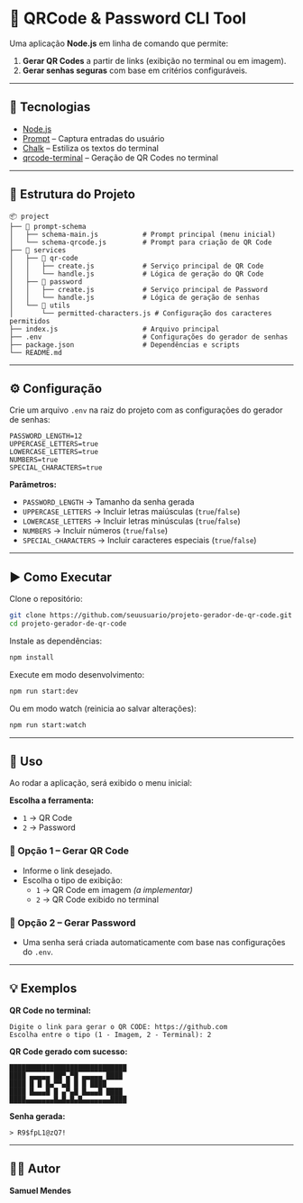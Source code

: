 # 🔧 QRCode & Password CLI Tool

Uma aplicação **Node.js** em linha de comando que permite:

1. **Gerar QR Codes** a partir de links (exibição no terminal ou em imagem).
2. **Gerar senhas seguras** com base em critérios configuráveis.

---

## 🚀 Tecnologias

- [Node.js](https://nodejs.org/)
- [Prompt](https://www.npmjs.com/package/prompt) – Captura entradas do usuário
- [Chalk](https://www.npmjs.com/package/chalk) – Estiliza os textos do terminal
- [qrcode-terminal](https://www.npmjs.com/package/qrcode-terminal) – Geração de QR Codes no terminal

---

## 📂 Estrutura do Projeto

```
📦 project
├── 📂 prompt-schema
│   ├── schema-main.js           # Prompt principal (menu inicial)
│   └── schema-qrcode.js         # Prompt para criação de QR Code
├── 📂 services
│   ├── 📂 qr-code
│   │   ├── create.js            # Serviço principal de QR Code
│   │   └── handle.js            # Lógica de geração do QR Code
│   ├── 📂 password
│   │   ├── create.js            # Serviço principal de Password
│   │   └── handle.js            # Lógica de geração de senhas
│   └── 📂 utils
│       └── permitted-characters.js # Configuração dos caracteres permitidos
├── index.js                     # Arquivo principal
├── .env                         # Configurações do gerador de senhas
├── package.json                 # Dependências e scripts
└── README.md
```

---

## ⚙️ Configuração

Crie um arquivo `.env` na raiz do projeto com as configurações do gerador de senhas:

```env
PASSWORD_LENGTH=12
UPPERCASE_LETTERS=true
LOWERCASE_LETTERS=true
NUMBERS=true
SPECIAL_CHARACTERS=true
```

**Parâmetros:**

- `PASSWORD_LENGTH` → Tamanho da senha gerada
- `UPPERCASE_LETTERS` → Incluir letras maiúsculas (`true`/`false`)
- `LOWERCASE_LETTERS` → Incluir letras minúsculas (`true`/`false`)
- `NUMBERS` → Incluir números (`true`/`false`)
- `SPECIAL_CHARACTERS` → Incluir caracteres especiais (`true`/`false`)

---

## ▶️ Como Executar

Clone o repositório:

```bash
git clone https://github.com/seuusuario/projeto-gerador-de-qr-code.git
cd projeto-gerador-de-qr-code
```

Instale as dependências:

```bash
npm install
```

Execute em modo desenvolvimento:

```bash
npm run start:dev
```

Ou em modo watch (reinicia ao salvar alterações):

```bash
npm run start:watch
```

---

## 📌 Uso

Ao rodar a aplicação, será exibido o menu inicial:

**Escolha a ferramenta:**

- `1` → QR Code
- `2` → Password

### 🔹 Opção 1 – Gerar QR Code

- Informe o link desejado.
- Escolha o tipo de exibição:
  - `1` → QR Code em imagem _(a implementar)_
  - `2` → QR Code exibido no terminal

### 🔹 Opção 2 – Gerar Password

- Uma senha será criada automaticamente com base nas configurações do `.env`.

---

## 💡 Exemplos

**QR Code no terminal:**

```
Digite o link para gerar o QR CODE: https://github.com
Escolha entre o tipo (1 - Imagem, 2 - Terminal): 2
```

**QR Code gerado com sucesso:**

```
█████████████████████████████
████ ▄▄▄▄▄ ██▀▄▀█ ▄▄▄▄▄ ████
████ █ █ █▄▀▀▄█ █ █ ████
████ █▄▄▄█ █ ▄▀▄█ █▄▄▄█ ████
████▄▄▄▄▄▄▄█▄█▄█▄█▄▄▄▄▄▄▄████
```

**Senha gerada:**

```
> R9$fpL1@zQ7!
```

---

## 👨‍💻 Autor

**Samuel Mendes**
